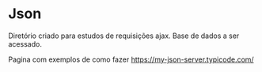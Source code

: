 # Json
Diretório criado para estudos de requisições ajax. Base de dados a ser acessado.


  Pagina com exemplos de como fazer https://my-json-server.typicode.com/
